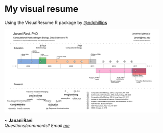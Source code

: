 # My visual resume
Using the VisualResume R package by [@ndphillips](//github.com/ndphillips)

![](https://github.com/jananiravi/visual-resume/blob/master/JananiRavi-VisualResume.png)

**~ Janani Ravi** <br>
_Questions/comments? Email [me](mailto:jananiravi@msu.edu)_
